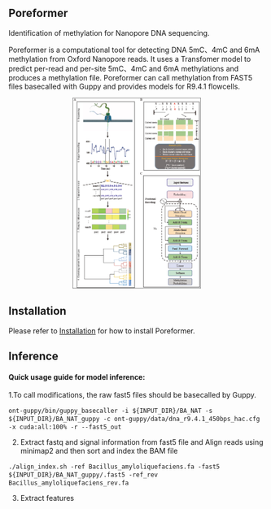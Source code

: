 ## Poreformer
Identification of methylation for Nanopore DNA sequencing.

Poreformer is a computational tool for detecting DNA 5mC、4mC and 6mA methylation from Oxford Nanopore reads. It uses a Transfomer model to predict per-read and per-site 5mC、4mC and 6mA methylations and produces a methylation file. Poreformer can call methylation from FAST5 files basecalled with Guppy and provides models for R9.4.1 flowcells.
<p align="center"> <img src="https://github.com/Bessyyi/Poreformer/blob/main/img/model.png"  width="50%" > </p>


## Installation 
Please refer to [Installation](https://github.com/Bessyyi/Poreformer/blob/main/docs/install.md) for how to install Poreformer.

## Inference
#### Quick usage guide for model inference:

  1.To call modifications, the raw fast5 files should be basecalled by Guppy.
```
ont-guppy/bin/guppy_basecaller -i ${INPUT_DIR}/BA_NAT -s ${INPUT_DIR}/BA_NAT_guppy -c ont-guppy/data/dna_r9.4.1_450bps_hac.cfg -x cuda:all:100% -r --fast5_out
```
  2. Extract fastq and signal information from fast5 file and Align reads using minimap2 and then sort and index the BAM file
```
./align_index.sh -ref Bacillus_amyloliquefaciens.fa -fast5 ${INPUT_DIR}/BA_NAT_guppy/.fast5 -ref_rev Bacillus_amyloliquefaciens_rev.fa
```
  3. Extract features
```
```
